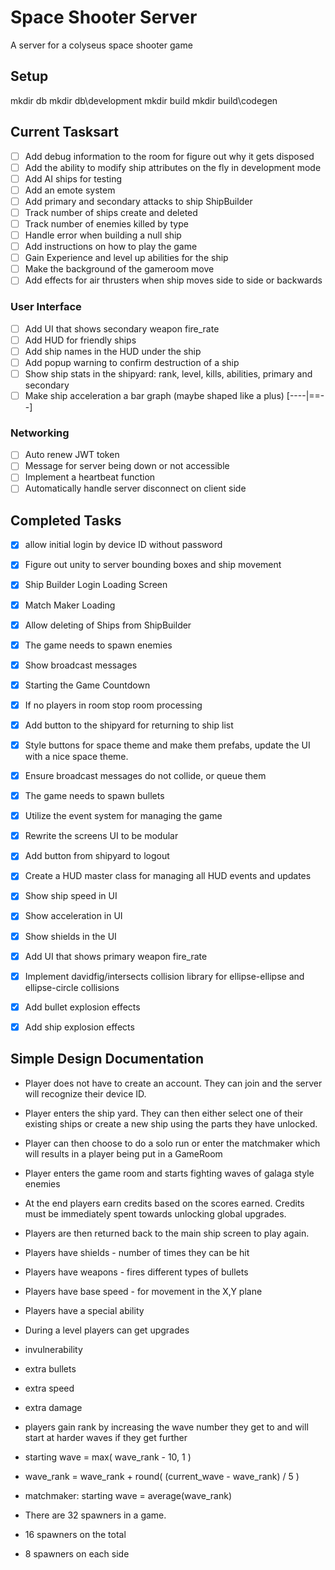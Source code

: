 # Space Shooter Server

A server for a colyseus space shooter game

## Setup

mkdir db
mkdir db\development
mkdir build
mkdir build\codegen

## Current Tasksart

- [ ] Add debug information to the room for figure out why it gets disposed
- [ ] Add the ability to modify ship attributes on the fly in development mode
- [ ] Add AI ships for testing
- [ ] Add an emote system
- [ ] Add primary and secondary attacks to ship ShipBuilder
- [ ] Track number of ships create and deleted
- [ ] Track number of enemies killed by type
- [ ] Handle error when building a null ship
- [ ] Add instructions on how to play the game
- [ ] Gain Experience and level up abilities for the ship
- [ ] Make the background of the gameroom move
- [ ] Add effects for air thrusters when ship moves side to side or backwards

### User Interface
- [ ] Add UI that shows secondary weapon fire_rate
- [ ] Add HUD for friendly ships
- [ ] Add ship names in the HUD under the ship
- [ ] Add popup warning to confirm destruction of a ship
- [ ] Show ship stats in the shipyard: rank, level, kills, abilities, primary and secondary
- [ ] Make ship acceleration a bar graph (maybe shaped like a plus) [----|==--]

### Networking
- [ ] Auto renew JWT token
- [ ] Message for server being down or not accessible
- [ ] Implement a heartbeat function
- [ ] Automatically handle server disconnect on client side

## Completed Tasks

- [x] allow initial login by device ID without password
- [x] Figure out unity to server bounding boxes and ship movement
- [x] Ship Builder Login Loading Screen
- [x] Match Maker Loading
- [x] Allow deleting of Ships from ShipBuilder
- [x] The game needs to spawn enemies
- [x] Show broadcast messages
- [x] Starting the Game Countdown
- [x] If no players in room stop room processing
- [x] Add button to the shipyard for returning to ship list
- [x] Style buttons for space theme and make them prefabs, update the UI with a nice space theme.
- [x] Ensure broadcast messages do not collide, or queue them
- [x] The game needs to spawn bullets
- [x] Utilize the event system for managing the game
- [x] Rewrite the screens UI to be modular
- [x] Add button from shipyard to logout
- [x] Create a HUD master class for managing all HUD events and updates
- [x] Show ship speed in UI
- [x] Show acceleration in UI
- [x] Show shields in the UI
- [x] Add UI that shows primary weapon fire_rate
- [x] Implement davidfig/intersects collision library for ellipse-ellipse and ellipse-circle collisions
- [x] Add bullet explosion effects
- [x] Add ship explosion effects


## Simple Design Documentation

- Player does not have to create an account. They can join and the server will recognize their device ID.
- Player enters the ship yard. They can then either select one of their existing ships or create a new ship using the parts they have unlocked.
- Player can then choose to do a solo run or enter the matchmaker which will results in a player being put in a GameRoom
- Player enters the game room and starts fighting waves of galaga style enemies
- At the end players earn credits based on the scores earned. Credits must be immediately spent towards unlocking global upgrades.
- Players are then returned back to the main ship screen to play again.

- Players have shields - number of times they can be hit
- Players have weapons - fires different types of bullets
- Players have base speed - for movement in the X,Y plane
- Players have a special ability

- During a level players can get upgrades
- invulnerability
- extra bullets
- extra speed
- extra damage

- players gain rank by increasing the wave number they get to and will start at harder waves if they get further

- starting wave = max( wave_rank - 10, 1 )
- wave_rank = wave_rank + round( (current_wave - wave_rank) / 5 )
- matchmaker: starting wave = average(wave_rank)

- There are 32 spawners in a game.
- 16 spawners on the total
- 8 spawners on each side
